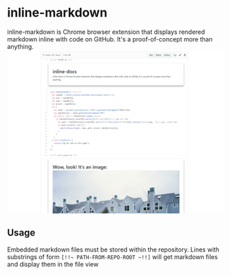 # inline-markdown
inline-markdown is Chrome browser extension that displays rendered markdown inline with code on GitHub. It's a proof-of-concept more than anything.
![Screenshot of extension in use](docs/img/screenshot.png)
## Usage
Embedded markdown files must be stored within the repository. Lines with substrings of form <code>[!!~ PATH-FROM-REPO-ROOT ~!!]</code> will get markdown files and display them in the file view
